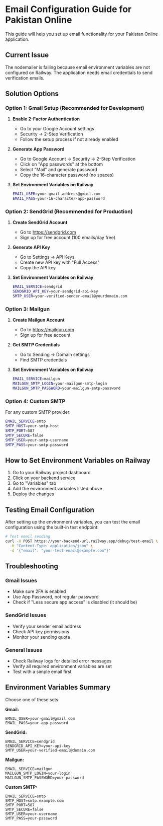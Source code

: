 # Email Configuration Guide for Pakistan Online

This guide will help you set up email functionality for your Pakistan Online application.

## Current Issue
The nodemailer is failing because email environment variables are not configured on Railway. The application needs email credentials to send verification emails.

## Solution Options

### Option 1: Gmail Setup (Recommended for Development)

1. **Enable 2-Factor Authentication**
   - Go to your Google Account settings
   - Security → 2-Step Verification
   - Follow the setup process if not already enabled

2. **Generate App Password**
   - Go to Google Account → Security → 2-Step Verification
   - Click on "App passwords" at the bottom
   - Select "Mail" and generate password
   - Copy the 16-character password (no spaces)

3. **Set Environment Variables on Railway**
   ```bash
   EMAIL_USER=your-gmail-address@gmail.com
   EMAIL_PASS=your-16-character-app-password
   ```

### Option 2: SendGrid (Recommended for Production)

1. **Create SendGrid Account**
   - Go to https://sendgrid.com
   - Sign up for free account (100 emails/day free)

2. **Generate API Key**
   - Go to Settings → API Keys
   - Create new API key with "Full Access"
   - Copy the API key

3. **Set Environment Variables on Railway**
   ```bash
   EMAIL_SERVICE=sendgrid
   SENDGRID_API_KEY=your-sendgrid-api-key
   SMTP_USER=your-verified-sender-email@yourdomain.com
   ```

### Option 3: Mailgun

1. **Create Mailgun Account**
   - Go to https://mailgun.com
   - Sign up for free account

2. **Get SMTP Credentials**
   - Go to Sending → Domain settings
   - Find SMTP credentials

3. **Set Environment Variables on Railway**
   ```bash
   EMAIL_SERVICE=mailgun
   MAILGUN_SMTP_LOGIN=your-mailgun-smtp-login
   MAILGUN_SMTP_PASSWORD=your-mailgun-smtp-password
   ```

### Option 4: Custom SMTP

For any custom SMTP provider:

```bash
EMAIL_SERVICE=smtp
SMTP_HOST=your-smtp-host
SMTP_PORT=587
SMTP_SECURE=false
SMTP_USER=your-smtp-username
SMTP_PASS=your-smtp-password
```

## How to Set Environment Variables on Railway

1. Go to your Railway project dashboard
2. Click on your backend service
3. Go to "Variables" tab
4. Add the environment variables listed above
5. Deploy the changes

## Testing Email Configuration

After setting up the environment variables, you can test the email configuration using the built-in test endpoint:

```bash
# Test email sending
curl -X POST https://your-backend-url.railway.app/debug/test-email \
  -H "Content-Type: application/json" \
  -d '{"email": "your-test-email@example.com"}'
```

## Troubleshooting

### Gmail Issues
- Make sure 2FA is enabled
- Use App Password, not regular password
- Check if "Less secure app access" is disabled (it should be)

### SendGrid Issues
- Verify your sender email address
- Check API key permissions
- Monitor your sending quota

### General Issues
- Check Railway logs for detailed error messages
- Verify all required environment variables are set
- Test with a simple email first

## Environment Variables Summary

Choose one of these sets:

**Gmail:**
```
EMAIL_USER=your-gmail@gmail.com
EMAIL_PASS=your-app-password
```

**SendGrid:**
```
EMAIL_SERVICE=sendgrid
SENDGRID_API_KEY=your-api-key
SMTP_USER=your-verified-email@domain.com
```

**Mailgun:**
```
EMAIL_SERVICE=mailgun
MAILGUN_SMTP_LOGIN=your-login
MAILGUN_SMTP_PASSWORD=your-password
```

**Custom SMTP:**
```
EMAIL_SERVICE=smtp
SMTP_HOST=smtp.example.com
SMTP_PORT=587
SMTP_SECURE=false
SMTP_USER=your-username
SMTP_PASS=your-password
```
